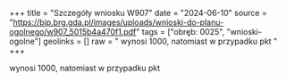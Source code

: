 +++
title = "Szczegóły wniosku W907"
date = "2024-06-10"
source = "https://bip.brg.gda.pl/images/uploads/wnioski-do-planu-ogolnego/w907_5015b4a470f1.pdf"
tags = ["obręb: 0025", "wnioski-ogolne"]
geolinks = []
raw = " wynosi 1000, natomiast w przypadku pkt "
+++

 wynosi 1000, natomiast w przypadku pkt 


